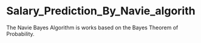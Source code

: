 # Salary_Prediction_By_Navie_algorith
The Navie Bayes Algorithm is works based on the Bayes Theorem of Probability.
